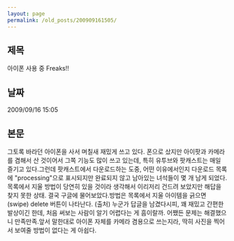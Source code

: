 ```yaml
---
layout: page
permalink: /old_posts/200909161505/
---
```


## 제목
아이폰 사용 중 Freaks!!

## 날짜
2009/09/16 15:05

## 본문

그토록 바라던 아이폰을 사서 며칠새 재밌게 쓰고 있다. 폰으로 샀지만 아이팟과 카메라를 겸해서 산 것이어서 그쪽 기능도 많이 쓰고 있는데, 특히 유투브와 팟캐스트는 매일 즐기고 있다.그런데 팟캐스트에서 다운로드하는 도중, 어떤 이유에서인지 다운로드 목록에 "processing"으로 표시되지만 완료되지 않고 남아있는 녀석들이 몇 개 남게 되었다. 목록에서 지울 방법이 당연히 있을 것이라 생각해서 이리저리 건드려 보았지만 해답을 찾지 못한 상태. 결국 구글에 물어보았다.방법은 목록에서 지울 아이템을 긁으면(swipe) delete 버튼이 나타난다. (출처) 누군가 답글을 남겼다시피, 꽤 재밌고 간편한 발상이긴 한데, 처음 써보는 사람이 알기 어렵다는 게 흠이랄까. 어쨌든 문제는 해결했으니 만족만족.앞서 말한대로 아이폰 자체를 카메라 겸용으로 쓰는지라, 딱히 사진을 찍어서 보여줄 방법이 없다는 게 아쉽다.